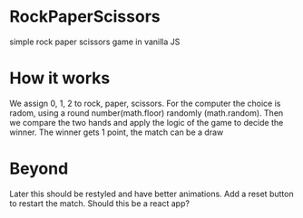 # RockPaperScissors
simple rock paper scissors game in vanilla JS

# How it works

We assign  0, 1, 2 to rock, paper, scissors.
For the computer the choice is radom, using a round number(math.floor) randomly (math.random).
Then we compare the two hands and apply the logic of the game to decide the winner.
The winner gets 1 point, the match can be a draw

# Beyond

Later this should be restyled and have better animations.
Add a reset button to restart the match.
Should this be a react app?
